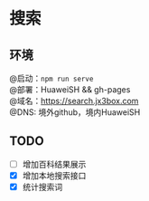 # 搜索  

## 环境
@启动：`npm run serve`  
@部署：HuaweiSH && gh-pages  
@域名：https://search.jx3box.com    
@DNS: 境外github，境内HuaweiSH  

## TODO
- [ ] 增加百科结果展示
- [x] 增加本地搜索接口
- [x] 统计搜索词